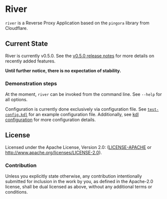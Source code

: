 # River

`river` is a Reverse Proxy Application based on the `pingora` library from Cloudflare.

## Current State

River is currently v0.5.0. See the [v0.5.0 release notes] for more details on recently
added features.

[v0.5.0 release notes]: https://github.com/memorysafety/river/blob/main/docs/release-notes/2024-08-30-v0.5.0.md

**Until further notice, there is no expectation of stability.**

### Demonstration steps

At the moment, `river` can be invoked from the command line. See `--help` for
all options.

Configuration is currently done exclusively via configuration file. See
[`test-config.kdl`] for an example configuration file. Additionally, see
[kdl configuration] for more configuration details.

[`test-config.kdl`]: ./source/river/assets/test-config.kdl
[kdl configuration]: https://onevariable.com/river-user-manual/config/kdl.html

## License

Licensed under the Apache License, Version 2.0: ([LICENSE-APACHE](./LICENSE-APACHE)
or <http://www.apache.org/licenses/LICENSE-2.0>).

### Contribution

Unless you explicitly state otherwise, any contribution intentionally submitted
for inclusion in the work by you, as defined in the Apache-2.0 license, shall be
dual licensed as above, without any additional terms or conditions.
